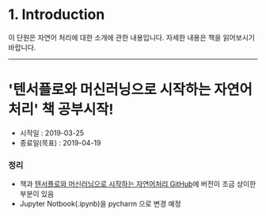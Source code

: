 # 1. Introduction

이 단원은 자연어 처리에 대한 소개에 관한 내용입니다.
자세한 내용은 책을 읽어보시기 바랍니다.

-----

# '텐서플로와 머신러닝으로 시작하는 자연어처리' 책 공부시작!
- 시작일 : 2019-03-25 
- 종료일(목표) : 2019-04-19

### 정리
- 책과 [텐서플로와 머신러닝으로 시작하는 자연어처리 GitHub](https://github.com/NLP-kr/tensorflow-ml-nlp)에 버전이 조금 상이한 부분이 있음
- Jupyter Notbook(.ipynb)을 pycharm 으로 변경 예정
